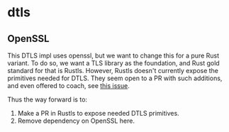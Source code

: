 dtls
====

## OpenSSL

This DTLS impl uses openssl, but we want to change this for a pure Rust variant. To do so,
we want a TLS library as the foundation, and Rust gold standard for that is Rustls. However,
Rustls doesn't currently expose the primitives needed for DTLS. They seem open to a PR
with such additions, and even offered to coach, see 
[this issue](https://github.com/rustls/rustls/issues/40).

Thus the way forward is to:

1. Make a PR in Rustls to expose needed DTLS primitives.
2. Remove dependency on OpenSSL here.

